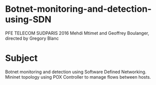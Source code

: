 # Botnet-monitoring-and-detection-using-SDN


PFE TELECOM SUDPARIS 2016
Mehdi Mtimet and Geoffrey Boulanger, directed by Gregory Blanc

# Subject

Botnet monitoring and detection using Software Defined Networking. Mininet topology using POX Controller to manage flows between hosts.
